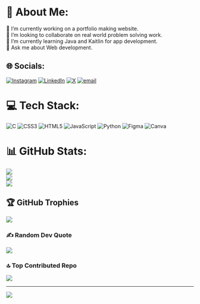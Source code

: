 # 💫 About Me:
🔭 I’m currently working on a portfolio making website.<br>👯 I’m looking to collaborate on real world problem solving work.<br>🌱 I’m currently learning Java and Kaitlin for app development.<br>💬 Ask me about Web development.<br>


## 🌐 Socials:
[![Instagram](https://img.shields.io/badge/Instagram-%23E4405F.svg?logo=Instagram&logoColor=white)](https://instagram.com/https://www.instagram.com/hars_sri2005) [![LinkedIn](https://img.shields.io/badge/LinkedIn-%230077B5.svg?logo=linkedin&logoColor=white)](https://linkedin.com/in/https://www.linkedin.com/in/harshsri2005) [![X](https://img.shields.io/badge/X-black.svg?logo=X&logoColor=white)](https://x.com/https://x.com/Harsh11th) [![email](https://img.shields.io/badge/Email-D14836?logo=gmail&logoColor=white)](mailto:harsh.js2005@gmail.com) 

# 💻 Tech Stack:
![C](https://img.shields.io/badge/c-%2300599C.svg?style=for-the-badge&logo=c&logoColor=white) ![CSS3](https://img.shields.io/badge/css3-%231572B6.svg?style=for-the-badge&logo=css3&logoColor=white) ![HTML5](https://img.shields.io/badge/html5-%23E34F26.svg?style=for-the-badge&logo=html5&logoColor=white) ![JavaScript](https://img.shields.io/badge/javascript-%23323330.svg?style=for-the-badge&logo=javascript&logoColor=%23F7DF1E) ![Python](https://img.shields.io/badge/python-3670A0?style=for-the-badge&logo=python&logoColor=ffdd54) ![Figma](https://img.shields.io/badge/figma-%23F24E1E.svg?style=for-the-badge&logo=figma&logoColor=white) ![Canva](https://img.shields.io/badge/Canva-%2300C4CC.svg?style=for-the-badge&logo=Canva&logoColor=white)
# 📊 GitHub Stats:
![](https://github-readme-stats.vercel.app/api?username=harshJS2005&theme=dark&hide_border=false&include_all_commits=false&count_private=false)<br/>
![](https://github-readme-streak-stats.herokuapp.com/?user=harshJS2005&theme=dark&hide_border=false)<br/>
![](https://github-readme-stats.vercel.app/api/top-langs/?username=harshJS2005&theme=dark&hide_border=false&include_all_commits=false&count_private=false&layout=compact)

## 🏆 GitHub Trophies
![](https://github-profile-trophy.vercel.app/?username=harshJS2005&theme=radical&no-frame=false&no-bg=true&margin-w=4)

### ✍️ Random Dev Quote
![](https://quotes-github-readme.vercel.app/api?type=horizontal&theme=radical)

### 🔝 Top Contributed Repo
![](https://github-contributor-stats.vercel.app/api?username=harshJS2005&limit=5&theme=dark&combine_all_yearly_contributions=true)

---
[![](https://visitcount.itsvg.in/api?id=harshJS2005&icon=0&color=0)](https://visitcount.itsvg.in)

<!-- Proudly created with GPRM ( https://gprm.itsvg.in ) -->
